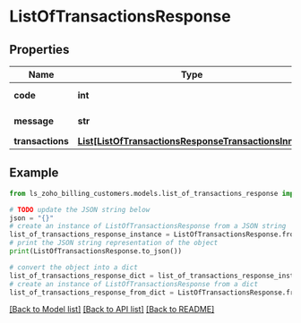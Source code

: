 # ListOfTransactionsResponse


## Properties

Name | Type | Description | Notes
------------ | ------------- | ------------- | -------------
**code** | **int** |  | [optional] [readonly] 
**message** | **str** |  | [optional] [readonly] 
**transactions** | [**List[ListOfTransactionsResponseTransactionsInner]**](ListOfTransactionsResponseTransactionsInner.md) |  | [optional] 

## Example

```python
from ls_zoho_billing_customers.models.list_of_transactions_response import ListOfTransactionsResponse

# TODO update the JSON string below
json = "{}"
# create an instance of ListOfTransactionsResponse from a JSON string
list_of_transactions_response_instance = ListOfTransactionsResponse.from_json(json)
# print the JSON string representation of the object
print(ListOfTransactionsResponse.to_json())

# convert the object into a dict
list_of_transactions_response_dict = list_of_transactions_response_instance.to_dict()
# create an instance of ListOfTransactionsResponse from a dict
list_of_transactions_response_from_dict = ListOfTransactionsResponse.from_dict(list_of_transactions_response_dict)
```
[[Back to Model list]](../README.md#documentation-for-models) [[Back to API list]](../README.md#documentation-for-api-endpoints) [[Back to README]](../README.md)


